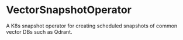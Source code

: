 # VectorSnapshotOperator
A K8s snapshot operator for creating scheduled snapshots of common vector DBs such as Qdrant.
